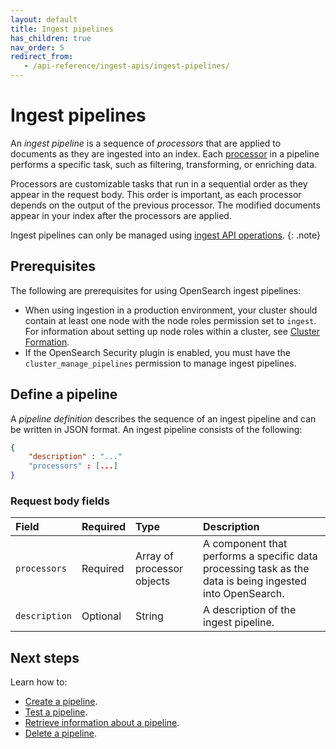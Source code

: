 ```yaml
---
layout: default
title: Ingest pipelines
has_children: true
nav_order: 5
redirect_from:
   - /api-reference/ingest-apis/ingest-pipelines/
---
```


# Ingest pipelines

An _ingest pipeline_ is a sequence of _processors_ that are applied to documents as they are ingested into an index. Each [processor]({{site.url}}{{site.baseurl}}/ingest-pipelines/processors/index-processors/) in a pipeline performs a specific task, such as filtering, transforming, or enriching data. 

Processors are customizable tasks that run in a sequential order as they appear in the request body. This order is important, as each processor depends on the output of the previous processor. The modified documents appear in your index after the processors are applied.

Ingest pipelines can only be managed using [ingest API operations]({{site.url}}{{site.baseurl}}/api-reference/ingest-apis/index/).
{: .note}

## Prerequisites 

The following are prerequisites for using OpenSearch ingest pipelines:

- When using ingestion in a production environment, your cluster should contain at least one node with the node roles permission set to `ingest`. For information about setting up node roles within a cluster, see [Cluster Formation]({{site.url}}{{site.baseurl}}/opensearch/cluster/).
- If the OpenSearch Security plugin is enabled, you must have the `cluster_manage_pipelines` permission to manage ingest pipelines.

## Define a pipeline

A _pipeline definition_ describes the sequence of an ingest pipeline and can be written in JSON format. An ingest pipeline consists of the following:

```json
{
    "description" : "..."
    "processors" : [...]
}
```

### Request body fields

Field | Required | Type | Description
:--- | :--- | :--- | :---
`processors` | Required | Array of processor objects | A component that performs a specific data processing task as the data is being ingested into OpenSearch.
`description` | Optional | String | A description of the ingest pipeline. 

## Next steps

Learn how to:

- [Create a pipeline]({{site.url}}{{site.baseurl}}/ingest-pipelines/create-ingest/).
- [Test a pipeline]({{site.url}}{{site.baseurl}}/ingest-pipelines/simulate-ingest/).
- [Retrieve information about a pipeline]({{site.url}}{{site.baseurl}}/ingest-pipelines/get-ingest/).
- [Delete a pipeline]({{site.url}}{{site.baseurl}}/ingest-pipelines/delete-ingest/). 
